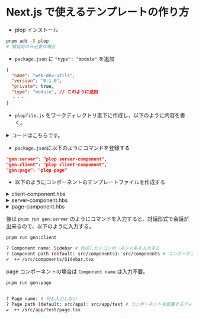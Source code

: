# Next.js で使えるテンプレートの作り方

- plop インストール

```sh
pnpm add -D plop
# 開発時のみ必要な場合
```

- `package.json` に `"type": "module"` を追加

```json
{
  "name": "web-dev-utils",
  "version": "0.1.0",
  "private": true,
  "type": "module", // このように追加
  ・・・
}
```

- `plopfile.js` をワークディレクトリ直下に作成し、以下のように内容を書く。
<details>
<summary>コードはこちらです。</summary>

```js
export default function (plop) {
  // Server Component Generator
  plop.setGenerator("server-component", {
    description: "Next.js Server Component",
    prompts: [
      {
        type: "input",
        name: "name",
        message: "Component name:",
      },
      {
        type: "input",
        name: "path",
        message: "Component path (default: src/components):",
        default: "src/components",
      },
    ],
    actions: [
      {
        type: "add",
        path: "{{path}}/{{pascalCase name}}.tsx",
        templateFile: "templates/server-component.hbs",
      },
    ],
  });

  // Client Component Generator
  plop.setGenerator("client-component", {
    description: "Next.js Client Component",
    prompts: [
      {
        type: "input",
        name: "name",
        message: "Component name:",
      },
      {
        type: "input",
        name: "path",
        message: "Component path (default: src/components):",
        default: "src/components",
      },
    ],
    actions: [
      {
        type: "add",
        path: "{{path}}/{{pascalCase name}}.tsx",
        templateFile: "templates/client-component.hbs",
      },
    ],
  });

  // Page Component Generator
  plop.setGenerator("page-component", {
    description: "Next.js Page Component",
    prompts: [
      {
        type: "input",
        name: "name",
        message: "Page name:",
      },
      {
        type: "input",
        name: "path",
        message: "Page path (default: src/app):",
        default: "src/app",
      },
    ],
    actions: [
      {
        type: "add",
        path: "{{path}}/{{kebabCase name}}/page.tsx",
        templateFile: "templates/page.hbs",
      },
    ],
  });
}
```

</details>

- `package.json`に以下のようにコマンドを登録する

```json
"gen:server": "plop server-component",
"gen:client": "plop client-component",
"gen:page": "plop page"
```

- 以下のようにコンポーネントのテンプレートファイルを作成する
<details>
<summary>client-component.hbs</summary>

```js
'use client';

import { useState } from 'react';

interface {{pascalCase name}}Props {
  children?: React.ReactNode;
}

export default function {{pascalCase name}}({ children }: {{pascalCase name}}Props) {
  return (
    <div>
      {children}
    </div>
  );
}
```

</details>

<details>
<summary>server-component.hbs</summary>

```js
interface {{pascalCase name}}Props {
  children?: React.ReactNode;
}

export default function {{pascalCase name}}({ children }: {{pascalCase name}}Props) {
  return (
    <div>
      {children}
    </div>
  );
}
```

</details>

<details>
<summary>page-component.hbs</summary>
```js
export default function {{pascalCase name}}Page() {
  return (
    <div className="p-8">
      <p>This is the {{name}} page.</p>
    </div>
  );
}
```
</details>

後は `pnpm run gen:server` のようにコマンドを入力すると、対話形式で会話が出来るので、以下のように入力する。

```sh
pnpm run gen:client

? Component name: Sidebar # 作成したいコンポーネント名を入力する
? Component path (default: src/components): src/components # コンポーネントを配置するディレクトリを入力する。
✔  ++ /src/components/Sidebar.tsx
```

page コンポーネントの場合は `Component name` は入力不要。

```sh
pnpm run gen:page


? Page name: # 何も入力しない
? Page path (default: src/app): src/app/test # コンポーネントを配置するディレクトリを入力する。
✔  ++ /src/app/test/page.tsx
```
